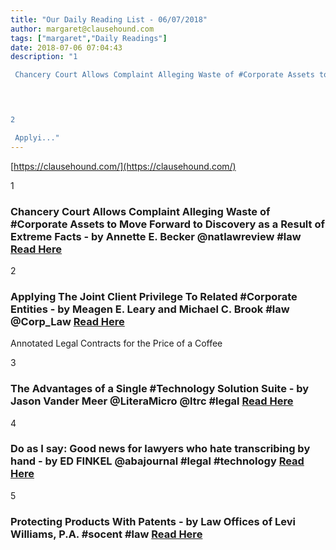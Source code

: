 ```yaml
---
title: "Our Daily Reading List - 06/07/2018"
author: margaret@clausehound.com
tags: ["margaret","Daily Readings"]
date: 2018-07-06 07:04:43
description: "1

 Chancery Court Allows Complaint Alleging Waste of #Corporate Assets to Move Forward to Discovery as a Result of Extreme Facts - by Annette E. Becker @natlawreview #law Read Here

 


2

 Applyi..."
---
```


[https://clausehound.com/](https://clausehound.com/)

1

###  Chancery Court Allows Complaint Alleging Waste of #Corporate Assets to Move Forward to Discovery as a Result of Extreme Facts - by Annette E. Becker @natlawreview #law [Read Here](https://www.natlawreview.com/article/chancery-court-allows-complaint-alleging-waste-corporate-assets-to-move-forward-to)

 

2

###  Applying The Joint Client Privilege To Related #Corporate Entities - by Meagen E. Leary and Michael C. Brook #law @Corp_Law [Read Here](http://www.mondaq.com/unitedstates/x/714230/Corporate+Commercial+Law/Applying+The+Joint+Client+Privilege+To+Related+Corporate+Entities)

Annotated Legal Contracts
for the Price of a Coffee

3

###  The Advantages of a Single #Technology Solution Suite - by Jason Vander Meer @LiteraMicro @ltrc #legal [Read Here](http://www.lawtechnologytoday.org/2018/06/single-technology-solution-suite/)

 

4

###  Do as I say: Good news for lawyers who hate transcribing by hand - by ED FINKEL @abajournal #legal #technology [Read Here](http://www.abajournal.com/magazine/article/lawyers_transcribing_everlaw_dragon_trint)

 

5

###  Protecting Products With Patents - by Law Offices of Levi Williams, P.A. #socent #law [Read Here](http://www.leviwilliamslaw.com/blog/2018/06/protecting-products-with-patents.shtml)

 